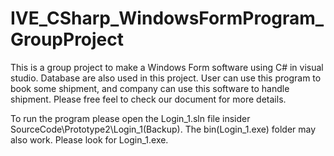 # IVE_CSharp_WindowsFormProgram_GroupProject
This is a group project to make a Windows Form software using C# in visual studio. Database are also used in this project.
User can use this program to book some shipment, and company can use this software to handle shipment.
Please free feel to check our document for more details.

To run the program please open the Login_1.sln file insider SourceCode\Prototype2\Login_1(Backup).
The bin(Login_1.exe) folder may also work. Please look for Login_1.exe.
